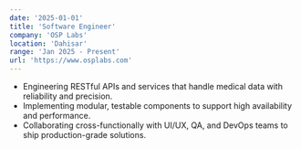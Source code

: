 ```yaml
---
date: '2025-01-01'
title: 'Software Engineer'
company: 'OSP Labs'
location: 'Dahisar'
range: 'Jan 2025 - Present'
url: 'https://www.osplabs.com'
---
```


- Engineering RESTful APIs and services that handle medical data with reliability and precision.
- Implementing modular, testable components to support high availability and performance.
- Collaborating cross-functionally with UI/UX, QA, and DevOps teams to ship production-grade solutions.